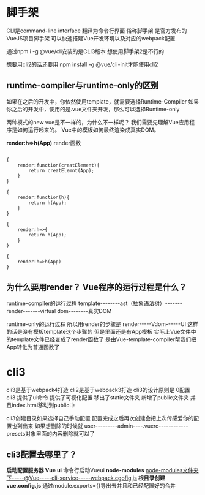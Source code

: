 # 脚手架

CLI是command-line interface 翻译为命令行界面 俗称脚手架
是官方发布的VueJS项目脚手架
可以快速搭建Vue开发环境以及对应的webpack配置

通过npm i -g @vue/cli安装的是CLI3版本 想使用脚手架2是不行的  

想要用cli2的话还要用
npm install -g @vue/cli-init才能使用cli2





## runtime-compiler与runtime-only的区别



如果在之后的开发中，你依然使用template，就需要选择Runtime-Compiler
如果你之后的开发中，使用的是.vue文件夹开发，那么可以选择Runtime-only

两种模式的new vue是不一样的，为什么不一样呢？
我们需要先理解Vue应用程序是如何运行起来的。
Vue中的模板如何最终渲染成真实DOM。

**render:h=>h(App)**
render函数
~~~

{
    render:function(creatElement){
        return creatElemnt(App);
    }
}

{
    render:function(h){
        return h(App);
    }
}

{
    render:h=>{
        return h(App);
    }
}

{
    render:h=>h(App)
}

~~~

## 为什么要用render？ Vue程序的运行过程是什么？
runtime-compiler的运行过程
template--------ast（抽象语法树）-------render-------virtual dom--------真实DOM

runtime-only的运行过程
所以用render的步骤是
render-----Vdom------UI
这样的话是没有模板template这个步骤的 但是里面还是有App模板
实际上Vue文件中的template文件已经变成了render函数了
是由Vue-template-compiler帮我们把App转化为普通函数了


#  cli3
cli3是基于webpack4打造 cli2是基于webpack3打造
cli3的设计原则是 0配置 
cli3 提供了ui命令 提供了可视化配置
移出了static文件夹 新增了public文件夹 并且index.html移动到public中

cli3创建目录如果选择自己手动配置 配置完成之后再次创建会把上次传感爱你的配置也列出来
如果想删除的时候就 user---------admin----.vuerc------------presets对象里面的内容删除就可以了
##  cli3配置去哪里了？
**启动配置服务器 Vue ui**
命令行启动Vueui
**node-modules**
node-modules文件夹下-----@Vue-----cli-service-----webpack.cgofig.js
**根目录创建vue.config.js**
通过module.exports={}导出去并且和已经配置好的合并


 
